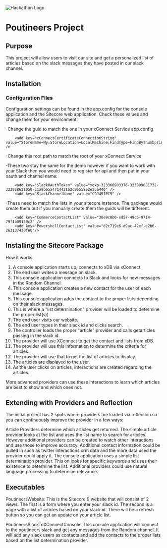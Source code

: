 ![Hackathon Logo](documentation/images/hackathon.png?raw=true "Hackathon Logo")

# Poutineers Project
## Purpose

This project will allow users to visit our site and get a personalized list of articles based on the slack messages they have posted in our slack channel.

## Installation
### Configuration Files

Configuration settings can be found in the app.config for the console application and the Sitecore web application. Check these values and change them for your environment:

-Change the guid to match the one in your xConnect Service app.config.

        <add key="xConnectCertificateConnectionString" value="StoreName=My;StoreLocation=LocalMachine;FindType=FindByThumbprint;FindValue=3DE93B08A1C99FDC874B5A035EF02C66F3CB77E0" />

-Change this root path to match the root of your xConnect Service
        
<add key="xConnectRootUrl" value="https://xp0.xconnect" />

-These two stay the same for the demo however if you want to work with your Slack then you would need to register for api and then put in your oauth and channel name:

        <add key="SlackOAuthToken" value="xoxp-323366903376-323999081732-323928621059-c1a9b65a4714421b2c9655852e26a440" />
        <add key="SlackChannelName" value="C9J451PC5" />

-These need to match the lists in your sitecore instance.  The package would create them but if you manually create them the guids will be different.

        <add key="CommerceContactList" value="38e9c0b0-ed57-49c6-9714-79f1b09159c2" />
        <add key="PowershellContactList" value="d2c719e6-d9ac-42ef-e2b6-263137430fe0"/>

## Installing the Sitecore Package

How it works

1. A console application starts up, connects to xDB via xConnect.
2. The end user writes a message on slack.
3. This console application connects to Slack and looks for new messages in the Random Channel.
4. This console application creates a new contact for the user of each message.
5. This console application adds the contact to the proper lists depending on their slack messages.
6. This is where a "list determination" provider will be loaded to determine the proper list(s))
7. The end user visits our website.
8. The end user types in their slack id and clicks search.
9. The controller loads the proper "article" provider and calls getarticles passing in the slack id.
10. The provider will use XConnect to get the contact and lists from xDB. 
11. The provider will use this information to determine the criteria for articles.
12. The provider will use that to get the list of articles to display.
13. The articles are displayed to the user.
14. As the user clicks on articles, interactions are created regarding the articles. 

More advanced providers can use these interactions to learn which articles are best to show and which ones not.

## Extending with Providers and Reflection

The initial project has 2 spots where providers are loaded via reflection so you can continuously improve the provider in a few ways:

Article Providers determine which articles get returned. The simple article provider looks at the list and uses the list name to search for articles.  However additional providers can be created to watch other interactions and use those to improve accuracy. Additional contact information could be pulled in such as twitter interactions crm data and the more data used the provider could apply it.
The console application uses a simple list determination provider. This on looks for specific keywords and uses their existence to determine the list.  Additional providers could use natural language processing to determine relevance.

## Executables

PoutineersWebsite: This is the Sitecore 9 website that will consist of 2 views. The first is a form where you enter your slack id. The second is a page with a list of articles based on your slack id.  There will be a refresh button so you can get an update on your article list.

PoutineersSlackToXConnectConsole: This console application will connect to the poutineers slack and get any messages from the Random channel.
It will add any slack users as contacts and add the contacts to the proper lists based on the list determination provider.


